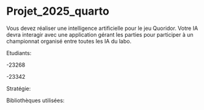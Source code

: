 # Projet_2025_quarto
Vous devez réaliser une intelligence artificielle pour le jeu Quoridor. Votre IA devra interagir avec une application gérant les parties pour participer à un championnat organisé entre toutes les IA du labo.

Etudiants:

-23268

-23342

Stratégie:



Bibliothèques utilisées:





